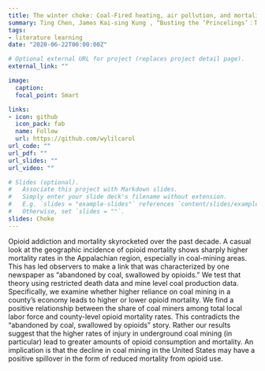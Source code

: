 ```yaml
---
title: The winter choke: Coal-Fired heating, air pollution, and mortality in China
summary: Ting Chen, James Kai-sing Kung , “Busting the ‘Princelings’：The Campaign Against Corruption in China’s Primary Land Market”, The Quarterly Journal of Economics, Volume 134, Issue 1, February 2019, Pages 185–226.
tags:
- literature learning 
date: "2020-06-22T00:00:00Z"

# Optional external URL for project (replaces project detail page).
external_link: ""

image:
  caption:
  focal_point: Smart

links:
- icon: github
  icon_pack: fab
  name: Follow
  url: https://github.com/wylilcarol
url_code: ""
url_pdf: ""
url_slides: ""
url_video: ""

# Slides (optional).
#   Associate this project with Markdown slides.
#   Simply enter your slide deck's filename without extension.
#   E.g. `slides = "example-slides"` references `content/slides/example-slides.md`.
#   Otherwise, set `slides = ""`.
slides: Choke
---
```


Opioid addiction and mortality skyrocketed over the past decade. A casual look at the geographic
incidence of opioid mortality shows sharply higher mortality rates in the Appalachian region,
especially in coal-mining areas. This has led observers to make a link that was characterized by
one newspaper as “abandoned by coal, swallowed by opioids.” We test that theory using
restricted death data and mine level coal production data. Specifically, we examine whether
higher reliance on coal mining in a county’s economy leads to higher or lower opioid mortality.
We find a positive relationship between the share of coal miners among total local labor force and
county-level opioid mortality rates. This contradicts the “abandoned by coal, swallowed by
opioids” story. Rather our results suggest that the higher rates of injury in underground coal
mining (in particular) lead to greater amounts of opioid consumption and mortality. An
implication is that the decline in coal mining in the United States may have a positive spillover in
the form of reduced mortality from opioid use.

